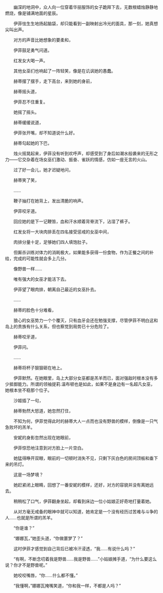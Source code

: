 　　幽深的地洞中，众人向一位穿着华丽服饰的女子跪拜下去，无数根蜡烛静静地燃烧，像是铺满地面的星辰。

　　伊菲怯生生地扬起脑袋，却只能看到一副映射出冷光的面具，那一刻，她真想尖叫出声。

　　对方的声音比她想象的要柔和，

　　伊菲鼓足勇气问道。

　　红发女大喝一声。

　　其他女巫们也响起了一阵轻笑，像是在讥讽她的愚蠢。

　　赫蒂摆了摆手，走下高台，来到她的身前，

　　赫蒂摇头道，

　　伊菲忍不住重复。

　　她摇了摇头。

　　赫蒂缓缓说道，

　　伊菲张开嘴，却不知道说什么好。

　　赫蒂勾起她的下巴，

　　烛火摇晃起来，伊菲没有听到欢呼声，却感受到了身后如潮水般袭来的无形之力——它交杂着在场女巫们激动、振奋、雀跃的情感，仿如一座无言的火山。

　　过了好一会儿，她才迟疑地问，

　　赫蒂笑了笑，

　　……

　　鞭子抽打在她背上，发出清脆的响声。

　　伊菲咬牙道。

　　回应她的是下一记鞭笞，血和汗水顺着背脊流下，沾湿了裤子。

　　红发女将一大块肉排丢在四名接受惩戒的女巫中间，

　　肉排分量十足，足够她们四人填饱肚子。

　　但厮杀训练对体力的消耗极大，如果能多获得一份食物，作为正餐之间的补给，完成的可能性就会多上几分。

　　像野兽一样……

　　唯有强大的女巫才能活下去。

　　伊菲望了眼肉排，朝离自己最近的女巫扑去。

　　……

　　赫蒂的脸色十分难看，

　　狼心的女巫势力一个个覆灭，只有血牙会还在勉强支撑，尽管伊菲不明白这和岛上的贵族有什么关系，但也察觉到局势已十分危险了。

　　赫蒂咬牙道，

　　伊菲问。

　　……

　　赫蒂将杯子狠狠砸在地上。

　　伊菲默然。在她眼里，岛上大部分女巫都是羔羊而已，面对强敌时根本没有多少抵御能力。所谓的领袖提莉.温布顿也是如此，如果不是身边有一名超凡女巫，她根本坐不稳那个位子。

　　沙姬插了一句，

　　赫蒂勃然大怒道，她忽然打住，

　　不知为何，伊菲觉得此时的赫蒂大人一点而也没有野兽的模样，倒像是一只气急败坏的羔羊。

　　安妮的身影忽然出现在她眼前，

　　伊菲惊恐地注意到对方脸上一片空白。

　　她猛得睁开双眼，眼前的一切顿时消失不见，只剩下灰白色的房间顶板和垂下来的吊灯。

　　这是一场梦境？

　　她赶紧闭上眼睛，回想了一番安妮的模样，还好，对方的容貌并没有离她远去。

　　稍稍松了口气，伊菲翻身坐起，却看到床边一位小姑娘正好奇地打量着她。

　　从对方毫无戒备的眼神中就可以知道，她肯定是一个没有经历过苦难与斗争的人……也就是所谓的羔羊。

　　“你是谁？”

　　“娜娜瓦，”她歪头道，“你做噩梦了？”

　　这时伊菲才感觉到自己背后已被冷汗浸透，“我……有说什么吗？”

　　“有啊，不断念叨着我是野兽……我是野兽……”小姑娘摊手道，“为什么要这么说？你才不是野兽呢。”

　　她咬咬嘴唇，“你……什么都不懂。”

　　“我懂啊，”娜娜瓦掩嘴笑道，“你和我一样，不都是人吗？”
